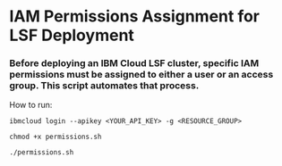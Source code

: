 # IAM Permissions Assignment for LSF Deployment

### Before deploying an IBM Cloud LSF cluster, specific IAM permissions must be assigned to either a user or an access group. This script automates that process.

How to run:

```
ibmcloud login --apikey <YOUR_API_KEY> -g <RESOURCE_GROUP>

chmod +x permissions.sh

./permissions.sh
```
